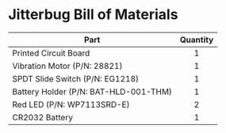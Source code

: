 ﻿# Jitterbug Bill of Materials

| Part | Quantity |
|----------|:-------------:|
|Printed Circuit Board| 1|
|Vibration Motor (P/N: 28821)| 1|
|SPDT Slide Switch (P/N: EG1218)|1|
|Battery Holder (P/N: BAT-HLD-001-THM) |1|
|Red LED (P/N: WP7113SRD-E) | 2|
|CR2032 Battery| 1| 
